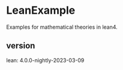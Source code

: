 # LeanExample

Examples for mathematical theories in lean4.


## version
lean: 4.0.0-nightly-2023-03-09
